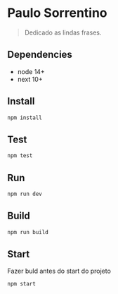 # Paulo Sorrentino
> Dedicado as lindas frases.

## Dependencies

* node 14+
* next 10+
 
## Install

```sh
npm install
```

## Test
```sh
npm test
```

## Run

```sh
npm run dev
```

## Build

```sh
npm run build
```

## Start

Fazer buld antes do start do projeto
```sh
npm start
```
